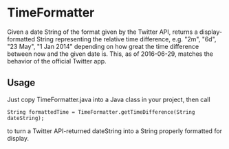 # TimeFormatter

Given a date String of the format given by the Twitter API, returns a display-formatted String representing the relative time difference, e.g. "2m", "6d", "23 May", "1 Jan 2014" depending on how great the time difference between now and the given date is. This, as of 2016-06-29, matches the behavior of the official Twitter app.

## Usage
Just copy TimeFormatter.java into a Java class in your project, then call

    String formattedTime = TimeFormatter.getTimeDifference(String dateString);
to turn a Twitter API-returned dateString into a String properly formatted for display. 
